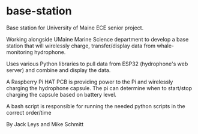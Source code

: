 # base-station
Base station for University of Maine ECE senior project.

Working alongside UMaine Marine Science department to develop a base station that will wirelessly charge, transfer/display data from whale-monitoring hydrophone.

Uses various Python libraries to pull data from ESP32 (hydrophone's web server) and combine and display the data.

A Raspberry Pi HAT PCB is providing power to the Pi and wirelessly charging the hydrophone capsule. The pi can determine when to start/stop charging the capsule based on battery level.

A bash script is responsible for running the needed python scripts in the correct order/time

By Jack Leys and Mike Schmitt
